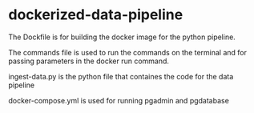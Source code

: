 # dockerized-data-pipeline

The Dockfile is for building the docker image for the python pipeline.

The commands file is used to run the commands on the terminal and for passing parameters in the docker run command.

ingest-data.py is the python file that containes the code for the data pipeline

docker-compose.yml is used for running pgadmin and pgdatabase
